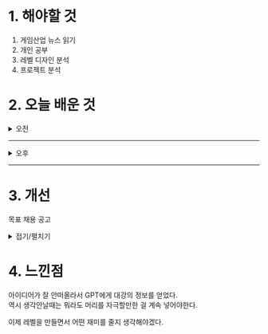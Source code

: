 
# 1. 해야할 것

1. 게임산업 뉴스 읽기 
2. 개인 공부  
3. 레벨 디자인 분석
4. 프로젝트 분석


# 2. 오늘 배운 것

<details>
<summary>오전</summary>

## 오늘의 뉴스
### [기사: 좋은 게임, 데이브 더 다이버](https://www.inven.co.kr/webzine/news/?news=302685)
![image](https://github.com/user-attachments/assets/9b82f197-e2b5-4af2-945c-64874294553d)

```
데이브 더 다이버
인디게임이지만 대박을 친 게임으로, 콜라보를 통해 게임의 볼륨을 넓혀가고 있다.
개인적으로 좋은 콜라보는 서로 이득을 보는 구조로 홍보가 되고 유저가 넘어갈 수도 있는 좋은 점이 있지만
최근 철권 콜라보의 클라이브를 보면 좋은 반응만 있는 건 아닌걸 알 수 있다.
철권이야 뭐 주먹싸움느낌의 캐릭터 콜라보면 좋겠지만 검과 마법을 쓰는 캐릭터가 오니까 이런 것이겠지만...
이를 보면 콜라보 게임의 결이 본 게임과 얼만큼 맞는지도 중요한 것 같다.
```


</details>

****

<details>
<summary>오후</summary>

[사이트: 레벨 디자인이란 무엇인가?](https://yourlifeguard.co.kr/2024/12/09/%EA%B2%8C%EC%9E%84-%EB%A0%88%EB%B2%A8-%EB%94%94%EC%9E%90%EC%9D%B8%EC%9D%98-%EC%9B%90%EC%B9%99%EA%B3%BC-%EB%B2%A0%EC%8A%A4%ED%8A%B8-%ED%94%84%EB%9E%99%ED%8B%B0%EC%8A%A4-%EC%99%84%EB%B2%BD-%EA%B0%80/?utm_source=chatgpt.com)

[사이트: 월드 머신](https://hello-5200.tistory.com/entry/World-Machine-%EA%B8%B0%EC%B4%88-feat-%EC%84%A4%EC%B9%98-%EA%B8%B0%EB%B3%B8-%EC%82%B0%EC%95%85-%EC%A7%80%ED%98%95-%EC%83%9D%EC%84%B1)


## 레벨 디자인 설계
### [허브 레벨 디자인](https://namu.wiki/w/%ED%97%88%EB%B8%8C(%EB%A0%88%EB%B2%A8%20%EB%94%94%EC%9E%90%EC%9D%B8))
![image](https://github.com/user-attachments/assets/b24a9639-694b-4226-aeb1-56c838ee2b88)

![image](https://github.com/user-attachments/assets/702335b9-6c32-452a-8232-df6e2a7c1dd0)

![image](https://github.com/user-attachments/assets/54ae4cbc-e188-43d1-bc5c-b9bf78b0c097)

![image](https://github.com/user-attachments/assets/bdc6f56e-ed05-4bf7-8fb2-f4eb98f75195)

</details>

****


# 3. 개선
목표 채용 공고

<details>
<summary>접기/펼치기</summary>

![image](https://github.com/user-attachments/assets/8ebd103b-2caf-4e9f-91ed-3d5cbf73937c)

[채용공고: 레벨디자이너](https://career.nexon.com/user/recruit/member/postDetail?joinCorp=NO&reNo=20250008&currentPage=0)


</details>



# 4. 느낀점
아이디어가 잘 안떠올라서 GPT에게 대강의 정보를 얻었다.\
역시 생각안날때는 뭐라도 머리를 자극할만한 걸 계속 넣어야한다.

이제 레벨을 만들면서 어떤 재미를 줄지 생각해야겠다.
